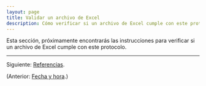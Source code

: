 ```yaml
---
layout: page
title: Validar un archivo de Excel
description: Cómo verificar si un archivo de Excel cumple con este protocolo
---
```


Esta sección, próximamente encontrarás las instrucciones para verificar si un archivo de Excel cumple con este protocolo.

---

Siguiente: [Referencias](referencias.html).

(Anterior: [Fecha y hora](tiempo.html).)
